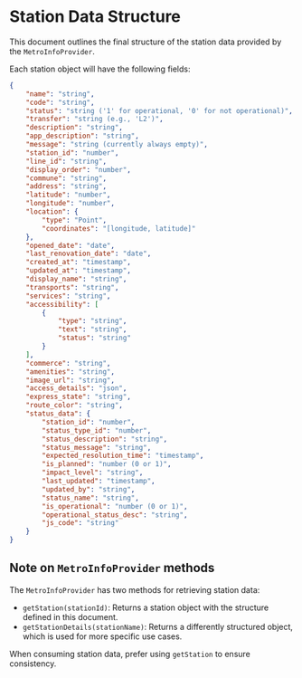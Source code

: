 # Station Data Structure

This document outlines the final structure of the station data provided by the `MetroInfoProvider`.

Each station object will have the following fields:

```json
{
    "name": "string",
    "code": "string",
    "status": "string ('1' for operational, '0' for not operational)",
    "transfer": "string (e.g., 'L2')",
    "description": "string",
    "app_description": "string",
    "message": "string (currently always empty)",
    "station_id": "number",
    "line_id": "string",
    "display_order": "number",
    "commune": "string",
    "address": "string",
    "latitude": "number",
    "longitude": "number",
    "location": {
        "type": "Point",
        "coordinates": "[longitude, latitude]"
    },
    "opened_date": "date",
    "last_renovation_date": "date",
    "created_at": "timestamp",
    "updated_at": "timestamp",
    "display_name": "string",
    "transports": "string",
    "services": "string",
    "accessibility": [
        {
            "type": "string",
            "text": "string",
            "status": "string"
        }
    ],
    "commerce": "string",
    "amenities": "string",
    "image_url": "string",
    "access_details": "json",
    "express_state": "string",
    "route_color": "string",
    "status_data": {
        "station_id": "number",
        "status_type_id": "number",
        "status_description": "string",
        "status_message": "string",
        "expected_resolution_time": "timestamp",
        "is_planned": "number (0 or 1)",
        "impact_level": "string",
        "last_updated": "timestamp",
        "updated_by": "string",
        "status_name": "string",
        "is_operational": "number (0 or 1)",
        "operational_status_desc": "string",
        "js_code": "string"
    }
}
```

## Note on `MetroInfoProvider` methods

The `MetroInfoProvider` has two methods for retrieving station data:

*   `getStation(stationId)`: Returns a station object with the structure defined in this document.
*   `getStationDetails(stationName)`: Returns a differently structured object, which is used for more specific use cases.

When consuming station data, prefer using `getStation` to ensure consistency.
